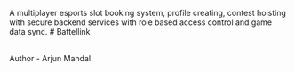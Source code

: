 A multiplayer esports slot booking system, profile creating, contest hoisting with secure backend services with role
based access control and game data sync. # Battellink

<br>
Author - Arjun Mandal
